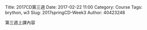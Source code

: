 Title: 2017CD第三週
Date: 2017-02-22 11:00
Category: Course
Tags: brython, w3
Slug: 2017springCD-Week3
Author: 40423248


第三週上課內容



